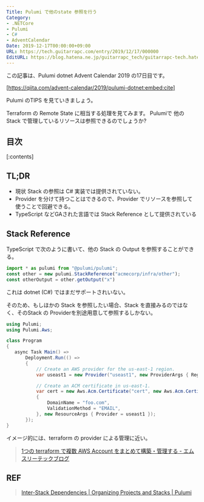```yaml
---
Title: Pulumi で他のstate 参照を行う
Category:
- .NETCore
- Pulumi
- C#
- AdventCalendar
Date: 2019-12-17T00:00:00+09:00
URL: https://tech.guitarrapc.com/entry/2019/12/17/000000
EditURL: https://blog.hatena.ne.jp/guitarrapc_tech/guitarrapc-tech.hatenablog.com/atom/entry/26006613478869291
---
```


この記事は、Pulumi dotnet Advent Calendar 2019 の17日目です。

[https://qiita.com/advent-calendar/2019/pulumi-dotnet:embed:cite]

Pulumi のTIPS を見ていきましょう。

Terraform の Remote State に相当する処理を見てみます。
Pulumiで 他のStack で管理しているリソースは参照できるのでしょうか?

## 目次

[:contents]

## TL;DR

* 現状 Stack の参照は C# 実装では提供されていない。
* Provider を分けて持つことはできるので、Provider でリソースを参照して使うことで回避できる。
* TypeScript などGAされた言語では Stack Reference として提供されている

## Stack Reference

TypeScript で次のように書いて、他の Stack の Output を参照することができる。

```typescript
import * as pulumi from "@pulumi/pulumi";
const other = new pulumi.StackReference("acmecorp/infra/other");
const otherOutput = other.getOutput("x")
```

これは dotnet (C#) ではまだサポートされいない。

そのため、もしほかの Stack を参照したい場合、Stack を直接みるのではなく、そのStack の Providerを別途用意して参照するしかない。

```csharp
using Pulumi;
using Pulumi.Aws;

class Program
{
   async Task Main() =>
       Deployment.Run(() =>
       {
           // Create an AWS provider for the us-east-1 region.
           var useast1 = new Provider("useast1", new ProviderArgs { Region = "us-east-1" });

           // Create an ACM certificate in us-east-1.
           var cert = new Aws.Acm.Certificate("cert", new Aws.Acm.CertifiateArgs
           {
               DomainName = "foo.com",
               ValidationMethod = "EMAIL",
           }, new ResourceArgs { Provider = useast1 });
       });
}
```

イメージ的には、terraform の provider による管理に近い。

> [1つの terraform で複数 AWS Account をまとめて構築・管理する \- エムスリーテックブログ](https://www.m3tech.blog/entry/terraform_across_aws_accounts)

## REF

> [Inter-Stack Dependencies | Organizing Projects and Stacks | Pulumi](https://www.pulumi.com/docs/intro/concepts/organizing-stacks-projects/#inter-stack-dependencies)
